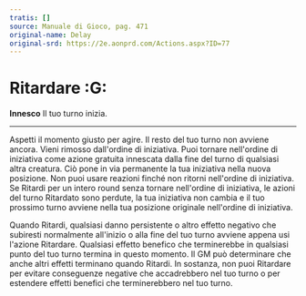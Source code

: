 ```yaml
---
tratis: []
source: Manuale di Gioco, pag. 471
original-name: Delay
original-srd: https://2e.aonprd.com/Actions.aspx?ID=77
---
```


# Ritardare :G:

**Innesco** Il tuo turno inizia.

---

Aspetti il momento giusto per agire. Il resto del tuo turno non avviene ancora.
Vieni rimosso dall'ordine di iniziativa. Puoi tornare nell'ordine di iniziativa
come azione gratuita innescata dalla fine del turno di qualsiasi altra creatura.
Ciò pone in via permanente la tua iniziativa nella nuova posizione. Non puoi
usare reazioni finché non ritorni nell'ordine di iniziativa. Se Ritardi per un
intero round senza tornare nell'ordine di iniziativa, le azioni del turno
Ritardato sono perdute, la tua iniziativa non cambia e il tuo prossimo turno
avviene nella tua posizione originale nell'ordine di iniziativa.

Quando Ritardi, qualsiasi danno persistente o altro effetto negativo che
subiresti normalmente all'inizio o alla fine del tuo turno avviene appena usi
l'azione Ritardare. Qualsiasi effetto benefico che terminerebbe in qualsiasi
punto del tuo turno termina in questo momento. Il GM può determinare che anche
altri effetti terminano quando Ritardi. In sostanza, non puoi Ritardare per
evitare conseguenze negative che accadrebbero nel tuo turno o per estendere
effetti benefici che terminerebbero nel tuo turno.
